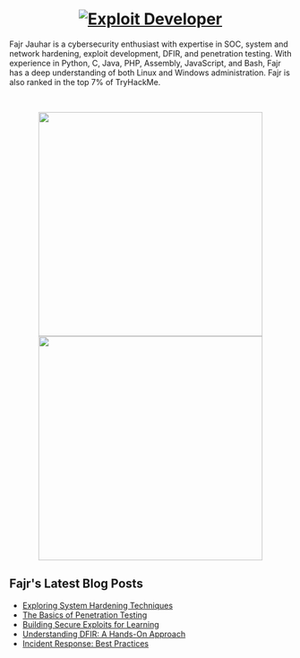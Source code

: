 <h1 align="center">
  <a href="https://git.io/typing-svg">
  <img src="https://readme-typing-svg.herokuapp.com/?lines=Exploit%20Development&font=Fira%20Code&center=true&width=440&height=45&vCenter=true&size=22" alt="Exploit Developer">


  </a>
</h1>



Fajr Jauhar is a cybersecurity enthusiast with expertise in SOC, system and network hardening, exploit development, DFIR, and penetration testing. With experience in Python, C, Java, PHP, Assembly, JavaScript, and Bash, Fajr has a deep understanding of both Linux and Windows administration. Fajr is also ranked in the top 7% of TryHackMe.

<br>
<p align="center">
  <img src="https://github-readme-stats.vercel.app/api?username=FajrJauhar&show_icons=true&theme=dark" width="400">
  <img src="https://github-readme-streak-stats.herokuapp.com/?user=FajrJauhar&theme=dark&hide_border=true" width="400">
</p>

## Fajr's Latest Blog Posts
<!-- BLOG-POST-LIST:START -->
- [Exploring System Hardening Techniques](#)
- [The Basics of Penetration Testing](#)
- [Building Secure Exploits for Learning](#)
- [Understanding DFIR: A Hands-On Approach](#)
- [Incident Response: Best Practices](#)
<!-- BLOG-POST-LIST:END -->
